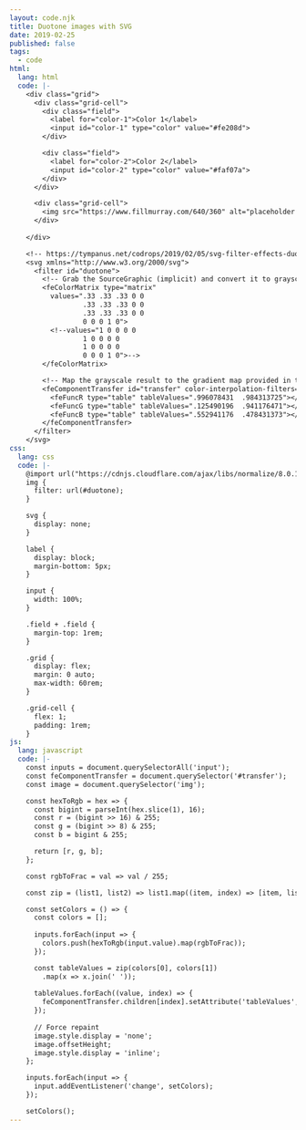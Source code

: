 ```yaml
---
layout: code.njk
title: Duotone images with SVG
date: 2019-02-25
published: false
tags:
  - code
html:
  lang: html
  code: |-
    <div class="grid">
      <div class="grid-cell">
        <div class="field">
          <label for="color-1">Color 1</label>
          <input id="color-1" type="color" value="#fe208d">
        </div>

        <div class="field">
          <label for="color-2">Color 2</label>
          <input id="color-2" type="color" value="#faf07a">
        </div>
      </div>

      <div class="grid-cell">
        <img src="https://www.fillmurray.com/640/360" alt="placeholder image">
      </div>
      
    </div>

    <!-- https://tympanus.net/codrops/2019/02/05/svg-filter-effects-duotone-images-with-fecomponenttransfer/ -->
    <svg xmlns="http://www.w3.org/2000/svg">
      <filter id="duotone">
        <!-- Grab the SourceGraphic (implicit) and convert it to grayscale -->
        <feColorMatrix type="matrix"
          values=".33 .33 .33 0 0
                  .33 .33 .33 0 0
                  .33 .33 .33 0 0
                  0 0 0 1 0">
          <!--values="1 0 0 0 0
                  1 0 0 0 0
                  1 0 0 0 0
                  0 0 0 1 0">-->
        </feColorMatrix>

        <!-- Map the grayscale result to the gradient map provided in tableValues -->
        <feComponentTransfer id="transfer" color-interpolation-filters="sRGB">
          <feFuncR type="table" tableValues=".996078431  .984313725"></feFuncR>
          <feFuncG type="table" tableValues=".125490196  .941176471"></feFuncG>
          <feFuncB type="table" tableValues=".552941176  .478431373"></feFuncB>
        </feComponentTransfer>
      </filter>
    </svg>
css:
  lang: css
  code: |-
    @import url("https://cdnjs.cloudflare.com/ajax/libs/normalize/8.0.1/normalize.min.css");
    img {
      filter: url(#duotone);
    }

    svg {
      display: none;
    }

    label {
      display: block;
      margin-bottom: 5px;
    }

    input {
      width: 100%;
    }

    .field + .field {
      margin-top: 1rem;
    }

    .grid {
      display: flex;
      margin: 0 auto;
      max-width: 60rem;
    }

    .grid-cell {
      flex: 1;
      padding: 1rem;
    }
js:
  lang: javascript
  code: |-
    const inputs = document.querySelectorAll('input');
    const feComponentTransfer = document.querySelector('#transfer');
    const image = document.querySelector('img');

    const hexToRgb = hex => {
      const bigint = parseInt(hex.slice(1), 16);
      const r = (bigint >> 16) & 255;
      const g = (bigint >> 8) & 255;
      const b = bigint & 255;

      return [r, g, b];
    };

    const rgbToFrac = val => val / 255;

    const zip = (list1, list2) => list1.map((item, index) => [item, list2[index]]);

    const setColors = () => {
      const colors = [];
      
      inputs.forEach(input => {
        colors.push(hexToRgb(input.value).map(rgbToFrac));
      });

      const tableValues = zip(colors[0], colors[1])
        .map(x => x.join(' '));
      
      tableValues.forEach((value, index) => {
        feComponentTransfer.children[index].setAttribute('tableValues', value);
      });
      
      // Force repaint
      image.style.display = 'none';
      image.offsetHeight;
      image.style.display = 'inline';
    };

    inputs.forEach(input => {
      input.addEventListener('change', setColors);
    });

    setColors();
---
```

